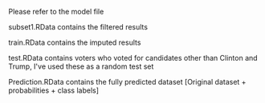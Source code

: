 Please refer to the model file

subset1.RData contains the filtered results

train.RData contains the imputed results

test.RData contains voters who voted for candidates other than Clinton and Trump, I've used these as a random test set

Prediction.RData contains the fully predicted dataset [Original dataset + probabilities + class labels]

